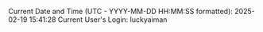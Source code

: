 Current Date and Time (UTC - YYYY-MM-DD HH:MM:SS formatted): 2025-02-19 15:41:28
Current User's Login: luckyaiman
